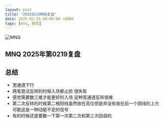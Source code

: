 ```yaml
---
layout: post
title: "20250219MNQ复盘"
date: 2025-02-19 00:00:00 +0000
tags: [mnq, 期货]
---
```

<img src="{{ site.baseurl }}/assets/images/mnq20250219.png" alt="MNQ" style="max-width: 100%; height: auto;">

## MNQ 2025年第0219复盘<!--more--> 

## 总结
<div align="left">
  <ul>
    <li>宽通道下行</li>
    <li>两笔尝试反转的时候入场都止损 很失败</li>
    <li>感觉需要数三推才能更好的入场 这种宽通道反转很难</li>
    <li>第二次反转的时候第二根阳线虽然收在高位但是并没有收在前一个阴线的上方可能这是一种动能不足的信号</li>
    <li>有的时候还是要数一下第一次第二次和第三次回调的</li>
  </ul>
</div>